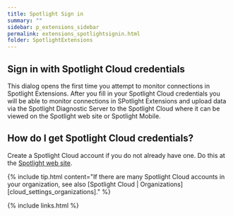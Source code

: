```yaml
---
title: Spotlight Sign in
summary: ""
sidebar: p_extensions_sidebar
permalink: extensions_spotlightsignin.html
folder: SpotlightExtensions
---
```



## Sign in with Spotlight Cloud credentials
This dialog opens the first time you attempt to monitor connections in Spotlight Extensions. After you fill in your Spotlight Cloud credentials you will be able to monitor connections in SPotlight Extensions and upload data via the Spotlight Diagnostic Server to the Spotlight Cloud where it can be viewed on the Spotlight web site or Spotlight Mobile.


## How do I get Spotlight Cloud credentials?
Create a Spotlight Cloud account if you do not already have one. Do this at the [Spotlight web site](https://www.spotlightessentials.com/home/SignUp).

{% include tip.html content="If there are many Spotlight Cloud accounts in your organization, see also [Spotlight Cloud \| Organizations][cloud_settings_organizations]." %}



{% include links.html %}
